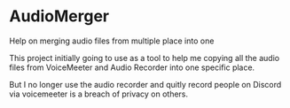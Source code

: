 # AudioMerger
Help on merging audio files from multiple place into one

This project initially going to use as a tool to help me copying all the audio files from VoiceMeeter and Audio Recorder into one specific place.

But I no longer use the audio recorder and quitly record people on Discord via voicemeeter is a breach of privacy on others.
